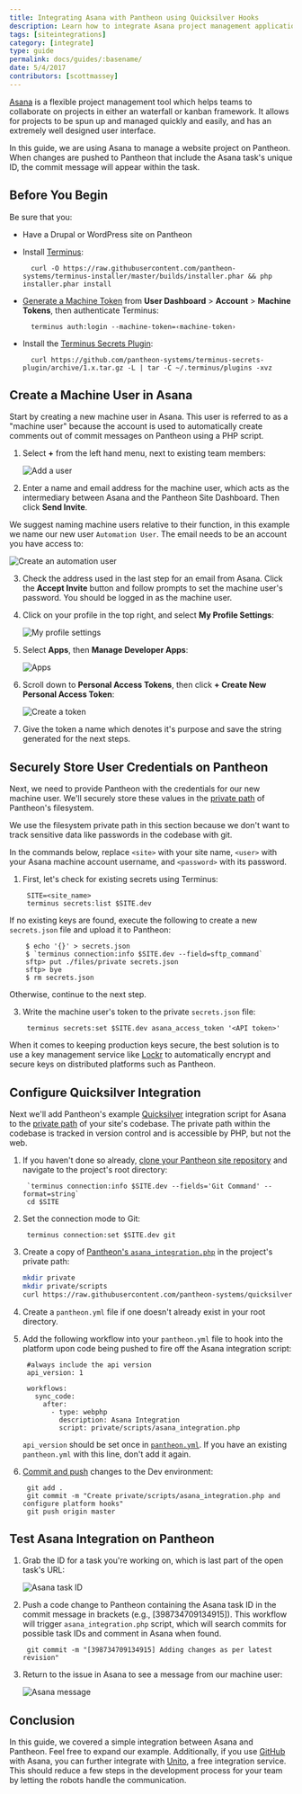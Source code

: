 ```yaml
---
title: Integrating Asana with Pantheon using Quicksilver Hooks
description: Learn how to integrate Asana project management application with the Pantheon.
tags: [siteintegrations]
category: [integrate]
type: guide
permalink: docs/guides/:basename/
date: 5/4/2017
contributors: [scottmassey]
---
```


[Asana](https://asana.com) is a flexible project management tool which helps teams to collaborate on projects in either an waterfall or kanban framework. It allows for projects to be spun up and managed quickly and easily, and has an extremely well designed user interface.

In this guide, we are using Asana to manage a website project on Pantheon. When changes are pushed to Pantheon that include the Asana task's unique ID, the commit message will appear within the task.

## Before You Begin
Be sure that you:

- Have a Drupal or WordPress site on Pantheon
- Install [Terminus](/terminus):

        curl -O https://raw.githubusercontent.com/pantheon-systems/terminus-installer/master/builds/installer.phar && php installer.phar install
- [Generate a Machine Token](https://dashboard.pantheon.io/machine-token/create) from **User Dashboard** > **Account** > **Machine Tokens**, then authenticate Terminus:

        terminus auth:login --machine-token=‹machine-token›
- Install the [Terminus Secrets Plugin](https://github.com/pantheon-systems/terminus-secrets-plugin):

        curl https://github.com/pantheon-systems/terminus-secrets-plugin/archive/1.x.tar.gz -L | tar -C ~/.terminus/plugins -xvz
## Create a Machine User in Asana
Start by creating a new machine user in Asana. This user is referred to as a "machine user" because the account is used to automatically create comments out of commit messages on Pantheon using a PHP script.

1. Select **<span class="asana">+</span>** from the left hand menu, next to existing team members:

   ![Add a user](../../images/integrations/asana/new-user.png)

2. Enter a name and email address for the machine user, which acts as the intermediary between Asana and the Pantheon Site Dashboard. Then click **Send Invite**.

  We suggest naming machine users relative to their function, in this example we name our new user `Automation User`. The email needs to be an account you have access to:

   ![Create an automation user](../../images/integrations/asana/new-user-add.png)

3. Check the address used in the last step for an email from Asana. Click the **Accept Invite** button and follow prompts to set the machine user's password. You should be logged in as the machine user.

4. Click on your profile in the top right, and select **My Profile Settings**:

    ![My profile settings](../../images/integrations/asana/my-profile-settings.png)


5. Select **Apps**, then **Manage Developer Apps**:

    ![Apps](../../images/integrations/asana/apps.png)

6. Scroll down to **Personal Access Tokens**, then click **+ Create New Personal Access Token**:

    ![Create a token](../../images/integrations/asana/access-token.png)

6. Give the token a name which denotes it's purpose and save the string generated for the next steps.

## Securely Store User Credentials on Pantheon
Next, we need to provide Pantheon with the credentials for our new machine user. We'll securely store these values in the [private path](/private-paths/#private-path-for-files) of Pantheon's filesystem.

We use the filesystem private path in this section because we don't want to track sensitive data like passwords in the codebase with git.

In the commands below, replace `<site>` with your site name, `<user>` with your Asana machine account username, and `<password>` with its password.

1. First, let's check for existing secrets using Terminus:

        SITE=<site_name>
        terminus secrets:list $SITE.dev

  If no existing keys are found, execute the following to create a new `secrets.json` file and upload it to Pantheon:

        $ echo '{}' > secrets.json
        $ `terminus connection:info $SITE.dev --field=sftp_command`
        sftp> put ./files/private secrets.json
        sftp> bye
        $ rm secrets.json

  Otherwise, continue to the next step.

3. Write the machine user's token to the private `secrets.json` file:

        terminus secrets:set $SITE.dev asana_access_token '<API token>'

<Alert title="Note" type="info">

When it comes to keeping production keys secure, the best solution is to use a key management service like [Lockr](/guides/lockr) to automatically encrypt and secure keys on distributed platforms such as Pantheon.

</Alert>

## Configure Quicksilver Integration
Next we'll add Pantheon's example [Quicksilver](/quicksilver) integration script for Asana to the [private path](/private-paths/#private-path-for-code) of your site's codebase. The private path within the codebase is tracked in version control and is accessible by PHP, but not the web.

1. If you haven't done so already, [clone your Pantheon site repository](/git/#clone-your-site-codebase) and navigate to the project's root directory:

        `terminus connection:info $SITE.dev --fields='Git Command' --format=string`
        cd $SITE

2. Set the connection mode to Git:

        terminus connection:set $SITE.dev git

3. Create a copy of [Pantheon's `asana_integration.php`](https://github.com/pantheon-systems/quicksilver-examples/tree/master/asana_integration) in the project's private path:

    ``` bash
    mkdir private
    mkdir private/scripts
    curl https://raw.githubusercontent.com/pantheon-systems/quicksilver-examples/master/asana_integration/asana_integration.php --output ./private/scripts/asana_integration.php
    ```

4. Create a `pantheon.yml` file if one doesn't already exist in your root directory.

5. Add the following workflow into your `pantheon.yml` file to hook into the platform upon code being pushed to fire off the Asana integration script:

        #always include the api version
        api_version: 1

        workflows:
          sync_code:
            after:
              - type: webphp
                description: Asana Integration
                script: private/scripts/asana_integration.php

    <Alert title="Note" type="info">

    `api_version` should be set once in [`pantheon.yml`](/pantheon-yml/). If you have an existing `pantheon.yml` with this line, don't add it again.

    </Alert>

6. [Commit and push](/git/#push-changes-to-pantheon) changes to the Dev environment:

        git add .
        git commit -m "Create private/scripts/asana_integration.php and configure platform hooks"
        git push origin master


## Test Asana Integration on Pantheon

1. Grab the ID for a task you're working on, which is last part of the open task's URL:

    ![Asana task ID](../../images/integrations/asana/task-id.png)

3. Push a code change to Pantheon containing the Asana task ID in the commit message in brackets (e.g., [398734709134915]). This workflow will trigger `asana_integration.php` script, which will search commits for possible task IDs and comment in Asana when found.

        git commit -m "[398734709134915] Adding changes as per latest revision"

4. Return to the issue in Asana to see a message from our machine user:

    ![Asana message](../../images/integrations/asana/asana-task.png)

## Conclusion
In this guide, we covered a simple integration between Asana and Pantheon. Feel free to expand our example. Additionally, if you use [GitHub](https://github.com) with Asana, you can further integrate with [Unito](https://unito.io/sync/asana/github/), a free integration service. This should reduce a few steps in the development process for your team by letting the robots handle the communication.
